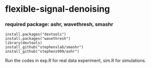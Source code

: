 # flexible-signal-denoising

### required package: ashr, wavethresh, smashr
```
install.packages("devtools")
install.packages("wavethresh")
library(devtools)
install_github("stephenslab/smashr")
install_github("stephens999/ashr")
```
Run the codes in exp.R for real data experiment, sim.R for simulations.
